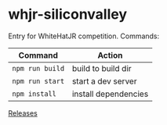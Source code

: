 # whjr-siliconvalley

Entry for WhiteHatJR competition.
Commands:

|  Command        |  Action              |
|-----------------|--------------------- |
| `npm run build` | build to build dir   |
| `npm run start` | start a dev server   |
| `npm install`   | install dependencies |

[Releases](https://github.com/systemctl603/whjr-siliconvalley/releases/)
